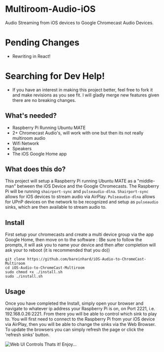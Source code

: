 # Multiroom-Audio-iOS
Audio Streaming from iOS devices to Google Chromecast Audio Devices.

# Pending Changes
* Rewriting in React!

# Searching for Dev Help!
* If you have an interest in making this project better, feel free to fork it and make revisions as you see fit. I will gladly merge new features given there are no breaking changes.

## What's needed?
* Raspberry Pi Running Ubuntu MATE
* 2+ Chromecast Audio's, will work with one but then its not really multiroom audio
* Wifi Network
* Speakers
* The iOS Google Home app

## What does this do?
This project will setup a Raspberry Pi running Ubuntu MATE as a "middle-man" between the iOS Device and the Google Chromecasts. The Raspberry Pi will be running `shairport-sync` and `pulseaudio-dlna`. `Shairport-sync` allows for iOS devices to stream audio via AirPlay. `Pulseaudio-dlna` allows for UPnP devices on the network to be recognized and setup as `pulseaudio` sinks, which are then available to stream audio to.

## Install

First setup your chromecasts and create a multi device group via the app Google Home, then move on to the software : (Be sure to follow the prompts, it will ask you to name your device and then after completion will ask your to reboot (it is recommended that you do))

```
git clone https://github.com/bareinhard/iOS-Audio-to-ChromeCast-Multiroom
cd iOS-Audio-to-ChromeCast-Multiroom
sudo chmod +x ./install.sh
sudo ./install.sh
```

## Usage

Once you have completed the Install, simply open your browser and navigate to whatever ip address your Raspberry Pi is on, on Port 2221, i.e. 192.168.0.26:2221. From there you will be able to control which sink to play to. You will first need to connect to the Raspberry Pi from your iOS device via AirPlay, then you will be able to change the sinks via the Web Browser. To update the browsers you can simply refresh the page or click the 'refresh sinks' button.


![Web UI Controls](https://raw.githubusercontent.com/BaReinhard/iOS-Audio-to-ChromeCast-Multiroom/master/node/public/app/img/multiroomaudio.png)
Thats it! Enjoy...
